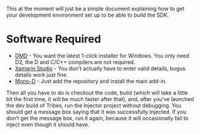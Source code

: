 This at the moment will just be a simple document explaining how to get your development environment set up to be able to build the SDK.

# Software Required
- [DMD](http://dlang.org/download.html) - You want the latest 1-click installer for Windows. You only need D2, the D and C/C++ compilers are not required.
- [Xamarin Studio](http://xamarin.com/download) - You don't actually have to enter valid details, bogus details work just fine.
- [Mono-D](http://mono-d.alexanderbothe.com/download/) - Just add the repository and install the main add-in.


Then all you have to do is checkout the code, build (which will take a little bit the first time, it will be much faster after that), and, after you've launched the dev build of Tribes, run the Injector project without debugging. You should get a message box saying that it was successfully injected. If you don't get the message box, run it again, because it will occasionally fail to inject even though it should have.
